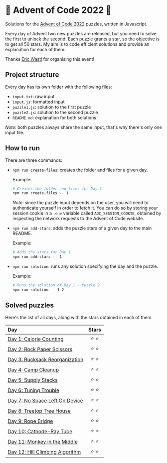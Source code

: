 # 🌲 Advent of Code 2022 🌲

Solutions for the [Advent of Code 2022](https://adventofcode.com/2022) puzzles, written in Javascript.

Every day of Advent two new puzzles are released, but you need to solve the first to unlock the second. Each puzzle grants a star, so the objective is to get all 50 stars. My aim is to code efficient solutions and provide an explanation for each of them.

Thanks [Eric Wastl](https://twitter.com/ericwastl) for organising this event!

## Project structure

Every day has its own folder with the following files:

-   `input.txt`: raw input
-   `input.js`: formatted input
-   `puzzle1.js`: solution to the first puzzle
-   `puzzle2.js`: solution to the second puzzle
-   `README.md`: explanation for both solutions

_Note_: both puzzles always share the same input, that's why there's only one input file.

## How to run

There are three commands:

-   `npm run create-files`: creates the folder and files for a given day.

    Example:

    ```sh
    # Creates the folder and files for Day 1
    npm run create-files -- 1
    ```

    _Note_: since the puzzle input depends on the user, you will need to authenticate yourself in order to fetch it. You can do so by storing your session cookie in a `.env` variable called `AOC_SESSION_COOKIE`, obtained by inspecting the network requests to the Advent of Code website.

-   `npm run add-stars`: adds the puzzle stars of a given day to the main README.

    Example:

    ```sh
    # Adds the stars for Day 1
    npm run add-stars -- 1
    ```

-   `npm run solution`: runs any solution specifying the day and the puzzle.

    Example:

    ```sh
    # Runs the solution of Day 1 - Puzzle 2
    npm run solution -- 1 2
    ```

## Solved puzzles

Here's the list of all days, along with the stars obtained in each of them.

| Day                                        |  Stars  |
| :----------------------------------------- | :-----: |
| [Day 1: Calorie Counting](./day1)          | ⭐️ ⭐️ |
| [Day 2: Rock Paper Scissors](./day2)       | ⭐️ ⭐️ |
| [Day 3: Rucksack Reorganization](./day3)   | ⭐️ ⭐️ |
| [Day 4: Camp Cleanup](./day4)              | ⭐️ ⭐️ |
| [Day 5: Supply Stacks](./day5)             | ⭐️ ⭐️ |
| [Day 6: Tuning Trouble](./day6)            | ⭐️ ⭐️ |
| [Day 7: No Space Left On Device](./day7)   | ⭐️ ⭐️ |
| [Day 8: Treetop Tree House](./day8)        | ⭐️ ⭐️ |
| [Day 9: Rope Bridge](./day9)               | ⭐️ ⭐️ |
| [Day 10: Cathode-Ray Tube](./day10)        | ⭐️ ⭐️ |
| [Day 11: Monkey in the Middle](./day11)    | ⭐️ ⭐️ |
| [Day 12: Hill Climbing Algorithm](./day12) | ⭐️ ⭐️ |
